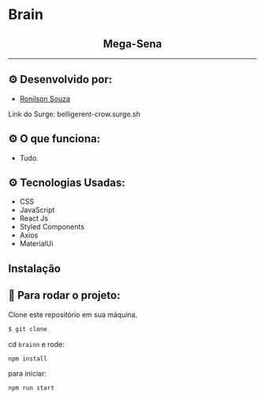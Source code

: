 # Brain
<h2 align="center">Mega-Sena</h2>

<hr/>

## ⚙️ Desenvolvido por: 
- [Ronilson Souza](https://github.com/future4code/gebru-Ronilson-Jesus)

Link do Surge: 
belligerent-crow.surge.sh

## ⚙️ O que funciona:
- Tudo.

## ⚙️ Tecnologias Usadas:
- CSS
- JavaScript
- React Js
- Styled Components
- Axios
- MaterialUi

## Instalação

## 🏁 Para rodar o projeto:

Clone este repositório em sua máquina.

```bash
$ git clone 
```

cd `brainn` e rode:

```bash
npm install
```

para iniciar:

```bash
npm run start
```

<br/>
